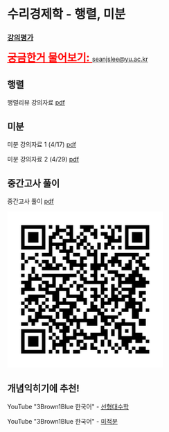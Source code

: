 # 수리경제학 - 행렬, 미분


### [강의평가](https://docs.google.com/forms/d/e/1FAIpQLSc7EUraYoKooXCu_Vzh-HTljYHvz4-x8A69LS1J9gyoCDzx8A/viewform?usp=dialog)


<a href="mailto:seanjslee@yu.ac.kr" style="color:red; font-size:24px; font-weight:bold;">궁금한거 물어보기: seanjslee@yu.ac.kr</a>


## 행렬


행렬리뷰 강의자료 [pdf](lecture_slides/LinearAlgebra.pdf)


## 미분


미분 강의자료 1 (4/17) [pdf](lecture_slides/diff_short_polynomial_power.pdf)

미분 강의자료 2 (4/29) [pdf](lecture_slides/diff_after_mid_term.pdf)



## 중간고사 풀이

중간고사 풀이 [pdf](lecture_slides/mid_term_solution.pdf)


<!-- 극한 강의자료 [pdf](lecture_slides/differentiation_part1_limits.pdf)

미분 강의자료 [pdf](lecture_slides/differentiation_part2.pdf) -->

![image info](fig/qr-code_git_readme.png)

## 개념익히기에 추천!

YouTube "3Brown1Blue 한국어" - [선형대수학](https://www.youtube.com/watch?v=ic_hG2M2nG0&list=PLkoaXOTFHiqhVDo0nWybNmihCP_4BjOFR)

YouTube "3Brown1Blue 한국어" - [미적분](https://www.youtube.com/watch?v=In7fzo1JdHE&list=PLkoaXOTFHiqjfsanyvicarnZv-YLC8QN-)